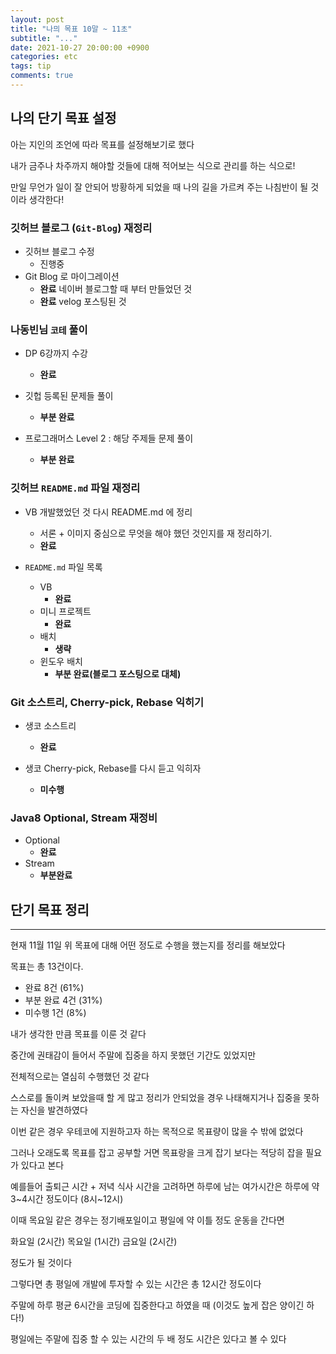 ```yaml
---
layout: post
title: "나믜 목표 10말 ~ 11초"
subtitle: "..."
date: 2021-10-27 20:00:00 +0900
categories: etc
tags: tip
comments: true
---
```


## 나의 단기 목표 설정

아는 지인의 조언에 따라 목표를 설정해보기로 했다

내가 금주나 차주까지 해야할 것들에 대해 적어보는 식으로 관리를 하는 식으로!

만일 무언가 일이 잘 안되어 방황하게 되었을 때 나의 길을 가르켜 주는 나침반이 될 것이라 생각한다!

### 깃허브 블로그 (`Git-Blog`) 재정리

- 깃허브 블로그 수정
  - 진행중
- Git Blog 로 마이그레이션
  - **완료** 네이버 블로그할 때 부터 만들었던 것
  - **완료** velog 포스팅된 것

### 나동빈님 `코테` 풀이

- DP 6강까지 수강

  - **완료**

- 깃헙 등록된 문제들 풀이

  - **부분 완료**

- 프로그래머스 Level 2 : 해당 주제들 문제 풀이
  - **부분 완료**

### 깃허브 `README.md` 파일 재정리

- VB 개발했었던 것 다시 README.md 에 정리

  - 서론 + 이미지 중심으로 무엇을 해야 했던 것인지를 재 정리하기.
  - **완료**

- `README.md` 파일 목록
  - VB
    - **완료**
  - 미니 프로젝트
    - **완료**
  - 배치
    - **생략**
  - 윈도우 배치
    - **부분 완료(블로그 포스팅으로 대체)**

### Git 소스트리, Cherry-pick, Rebase 익히기

- 생코 소스트리

  - **완료**

- 생코 Cherry-pick, Rebase를 다시 듣고 익히자
  - **미수행**

### Java8 Optional, Stream 재정비

- Optional
  - **완료**
- Stream
  - **부분완료**

## 단기 목표 정리

---

현재 11월 11일 위 목표에 대해 어떤 정도로 수행을 했는지를 정리를 해보았다

목표는 총 13건이다.

- 완료 8건 (61%)
- 부분 완료 4건 (31%)
- 미수행 1건 (8%)

내가 생각한 만큼 목표를 이룬 것 같다

중간에 권태감이 들어서 주말에 집중을 하지 못했던 기간도 있었지만

전체적으로는 열심히 수행했던 것 같다

스스로를 돌이켜 보았을때 할 게 많고 정리가 안되었을 경우 나태해지거나 집중을 못하는 자신을 발견하였다

이번 같은 경우 우테코에 지원하고자 하는 목적으로 목표량이 많을 수 밖에 없었다

그러나 오래도록 목표를 잡고 공부할 거면 목표랑을 크게 잡기 보다는 적당히 잡을 필요가 있다고 본다

예를들어 출퇴근 시간 + 저녁 식사 시간을 고려하면 하루에 남는 여가시간은 하루에 약 3~4시간 정도이다 (8시~12시)

이때 목요일 같은 경우는 정기배포일이고 평일에 약 이틀 정도 운동을 간다면

화요일 (2시간)
목요일 (1시간)
금요일 (2시간)

정도가 될 것이다

그렇다면 총 평일에 개발에 투자할 수 있는 시간은 총 12시간 정도이다

주말에 하루 평균 6시간을 코딩에 집중한다고 하였을 때 (이것도 높게 잡은 양이긴 하다!)

평일에는 주말에 집중 할 수 있는 시간의 두 배 정도 시간은 있다고 볼 수 있다
